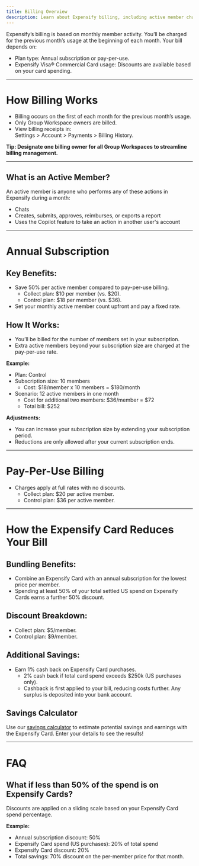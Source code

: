 ```yaml
---
title: Billing Overview
description: Learn about Expensify billing, including active member charges, annual subscription savings, and pay-per-use options. Discover how the Expensify Card can reduce costs and maximize value.
---
```


Expensify’s billing is based on monthly member activity. You’ll be charged for the previous month’s usage at the beginning of each month. Your bill depends on:  
- Plan type: Annual subscription or pay-per-use.  
- Expensify Visa® Commercial Card usage: Discounts are available based on your card spending.

---
# How Billing Works
- Billing occurs on the first of each month for the previous month’s usage.
- Only Group Workspace owners are billed.  
- View billing receipts in:  
  Settings > Account > Payments > Billing History.

**Tip: Designate one billing owner for all Group Workspaces to streamline billing management.**

---
## What is an Active Member?
An active member is anyone who performs any of these actions in Expensify during a month:
- Chats  
- Creates, submits, approves, reimburses, or exports a report  
- Uses the Copilot feature to take an action in another user's account

---
# Annual Subscription

## Key Benefits:
- Save 50% per active member compared to pay-per-use billing.  
  - Collect plan: $10 per member (vs. $20).  
  - Control plan: $18 per member (vs. $36).  
- Set your monthly active member count upfront and pay a fixed rate.

## How It Works:
- You’ll be billed for the number of members set in your subscription.  
- Extra active members beyond your subscription size are charged at the pay-per-use rate.

**Example:**
- Plan: Control  
- Subscription size: 10 members  
  - Cost: $18/member x 10 members = $180/month
- Scenario: 12 active members in one month  
  - Cost for additional two members: $36/member = $72  
  - Total bill: $252

**Adjustments:**
- You can increase your subscription size by extending your subscription period.  
- Reductions are only allowed after your current subscription ends.  
---
# Pay-Per-Use Billing
- Charges apply at full rates with no discounts.  
  - Collect plan: $20 per active member.  
  - Control plan: $36 per active member.

---
# How the Expensify Card Reduces Your Bill

## Bundling Benefits:
- Combine an Expensify Card with an annual subscription for the lowest price per member.  
- Spending at least 50% of your total settled US spend on Expensify Cards earns a further 50% discount.

## Discount Breakdown:
- Collect plan: $5/member.  
- Control plan: $9/member.

## Additional Savings:
- Earn 1% cash back on Expensify Card purchases.  
  - 2% cash back if total card spend exceeds $250k (US purchases only).  
  - Cashback is first applied to your bill, reducing costs further. Any surplus is deposited into your bank account.

## Savings Calculator
Use our [savings calculator](https://use.expensify.com/price-savings-calculator) to estimate potential savings and earnings with the Expensify Card. Enter your details to see the results!

---
# FAQ

## What if less than 50% of the spend is on Expensify Cards?
Discounts are applied on a sliding scale based on your Expensify Card spend percentage.  

**Example:**
- Annual subscription discount: 50%  
- Expensify Card spend (US purchases): 20% of total spend  
- Expensify Card discount: 20%
- Total savings: 70% discount on the per-member price for that month.

